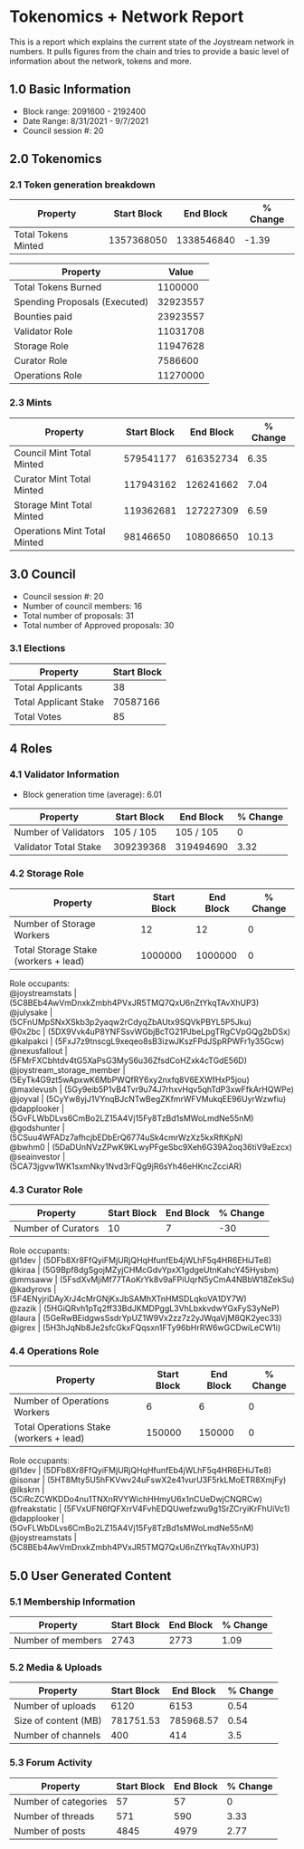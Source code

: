 # Tokenomics + Network Report
This is a report which explains the current state of the Joystream network in numbers. It pulls figures from the chain and tries to provide a basic level of information about the network, tokens and more. 

## 1.0 Basic Information
* Block range: 2091600 - 2192400
* Date Range: 8/31/2021 - 9/7/2021
* Council session #: 20

## 2.0 Tokenomics
### 2.1 Token generation breakdown
| Property            | Start Block | End Block | % Change |
|---------------------|--------------|--------------|----------|
| Total Tokens Minted |  1357368050 | 1338546840 | -1.39 |

| Property            | Value        |
|---------------------|--------------|
| Total Tokens Burned | 1100000           | 
| Spending Proposals (Executed)   |  32923557                  |
| Bounties paid       |  23923557                           |
| Validator Role      |  11031708            |  
| Storage Role        | 11947628             | 
| Curator Role        | 7586600             |
| Operations Role     | 11270000          |


### 2.3 Mints 
| Property                    | Start Block           | End Block | % Change |
|-----------------------------|-----------------------|--------------|----------|
| Council Mint Total Minted   | 579541177  |  616352734 |6.35          |
| Curator Mint Total Minted   |  117943162 | 126241662| 7.04          |
| Storage Mint Total Minted   |  119362681 |  127227309            |  6.59        |
| Operations Mint Total Minted   |  98146650 |  108086650            |  10.13        |

## 3.0 Council
* Council session #: 20
* Number of council members: 16
* Total number of proposals: 31
* Total number of Approved proposals: 30

### 3.1 Elections
| Property                    | Start Block  |
|-----------------------------|--------------|
| Total Applicants            |38              |
| Total Applicant Stake       |70587166              |
| Total Votes                 |85             |

## 4 Roles
### 4.1 Validator Information
* Block generation time (average): 6.01

| Property                    | Start Block | End Block | % Change |
|-----------------------------|--------------|--------------|----------|
| Number of Validators       |  105 / 105 | 105 / 105 | 0 |
| Validator Total Stake       | 309239368 | 319494690 | 3.32 |


### 4.2 Storage Role
| Property                | Start Block | End Block | % Change |
|-------------------------|--------------|--------------|----------|
| Number of Storage Workers | 12  |  12 | 0 |
| Total Storage Stake (workers + lead)  | 1000000 |  1000000 | 0 |   

Role occupants:  
@joystreamstats | (5C8BEb4AwVmDnxkZmbh4PVxJR5TMQ7QxU6nZtYkqTAvXhUP3)  
@julysake | (5CFnUMpSNxXSkb3p2yaqw2rCdyqZbAUtx9SQVkPBYL5P5Jku)  
@0x2bc | (5DX9Vvk4uP8YNFSsvWGbjBcTG21PJbeLpgTRgCVpGQg2bDSx)  
@kalpakci | (5FxJ7z9tnscgL9xeqeo8sB3izwJKszFPdJSpRPWFr1y35Gcw)  
@nexusfallout | (5FMrFXCbhtdv4tG5XaPsG3MyS6u36ZfsdCoHZxk4cTGdE56D)  
@joystream_storage_member | (5EyTk4G9zt5wApxwK6MbPWQfRY6xy2nxfq8V6EXWfHxP5jou)  
@maxlevush | (5Gy9eib5P1vB4Tvr9u74J7rhxvHqv5qhTdP3xwFfkArHQWPe)  
@joyval | (5CyYw8yjJ1VYnqBJcNTwBegZKfmrWFVMukqEE96UyrWzwfiu)  
@dapplooker | (5GvFLWbDLvs6CmBo2LZ15A4Vj15Fy8TzBd1sMWoLmdNe55nM)  
@godshunter | (5CSuu4WFADz7afhcjbEDbErQ6774uSk4cmrWzXz5kxRftKpN)  
@bwhm0 | (5DaDUnNVzZPwK9KLwyPFgeSbc9Xeh6G39A2oq36tiV9aEzcx)  
@seainvestor | (5CA73jgvw1WK1sxmNky1Nvd3rFQg9jR6sYh46eHKncZcciAR)  


### 4.3 Curator Role
| Property                | Start Block | End Block | % Change |
|-------------------------|--------------|--------------|----------|
| Number of Curators      | 10 | 7 | -30 |   

Role occupants:  
@l1dev | (5DFb8Xr8FfQyiFMjURjQHqHfunfEb4jWLhF5q4HR6EHiJTe8)  
@kiraa | (5G9Bpf8dgSgojMZyjCHMcGdvYpxX1gdgeUtnKahcY45Hysbm)  
@mmsaww | (5FsdXvMjiMf77TAoKrYk8v9aFPiUqrN5yCmA4NBbW18ZekSu)  
@kadyrovs | (5F4ENyjriDAyXrJ4cMrGNjKxJbSAMhXTnHMSDLqkoVA1DY7W)  
@zazik | (5HGiQRvh1pTq2ff33BdJKMDPggL3VhLbxkvdwYGxFyS3yNeP)  
@laura | (5GeRwBEidgwsSsdrYpUZ1W9Vx2zz7z2yJWqaVjM8QK2yec33)  
@igrex | (5H3hJqNb8Je2sfcGkxFQqsxn1FTy96bHrRW6wGCDwiLeCW1i)  


### 4.4 Operations Role
| Property                | Start Block | End Block | % Change |
|-------------------------|--------------|--------------|----------|
| Number of Operations Workers      | 6 | 6 | 0 |
| Total Operations Stake (workers + lead)  | 150000 |  150000 | 0 |

Role occupants:  
@l1dev | (5DFb8Xr8FfQyiFMjURjQHqHfunfEb4jWLhF5q4HR6EHiJTe8)  
@isonar | (5HT8Mty5U5hFKVwv24uFswX2e41vurU3F5rkLMoETR8XmjFy)  
@lkskrn | (5CiRcZCWKDDo4nu1TNXnRVYWichHHmyU6x1nCUeDwjCNQRCw)  
@freakstatic | (5FVxUFN6fQFXrrV4FvhEDQUwefzwu9g1SrZCryiKrFhUiVc1)  
@dapplooker | (5GvFLWbDLvs6CmBo2LZ15A4Vj15Fy8TzBd1sMWoLmdNe55nM)  
@joystreamstats | (5C8BEb4AwVmDnxkZmbh4PVxJR5TMQ7QxU6nZtYkqTAvXhUP3)  


## 5.0 User Generated Content
### 5.1 Membership Information
| Property          | Start Block | End Block | % Change |
|-------------------|--------------|--------------|----------|
| Number of members | 2743|  2773 | 1.09 |

### 5.2 Media & Uploads
| Property                | Start Block | End Block | % Change |
|-------------------------|--------------|--------------|----------|
| Number of uploads       | 6120 | 6153  |  0.54 |
| Size of content (MB)        |  781751.53 |  785968.57 | 0.54          |
| Number of channels      |  400 | 414 | 3.5 |

### 5.3 Forum Activity
| Property          | Start Block | End Block | % Change |
|-------------------|--------------|--------------|----------|
| Number of categories | 57 | 57 | 0         |
| Number of threads    | 571| 590 | 3.33         |
| Number of posts      | 4845 | 4979            |  2.77        |